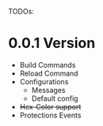 TODOs:
# 0.0.1 Version

- Build Commands
- Reload Command
- Configurations
  - Messages
  - Default config
- ~~Hex-Color support~~
- Protections Events
